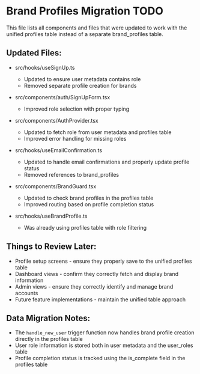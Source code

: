 
# Brand Profiles Migration TODO

This file lists all components and files that were updated to work with the unified profiles table instead of a separate brand_profiles table.

## Updated Files:
- src/hooks/useSignUp.ts
  - Updated to ensure user metadata contains role
  - Removed separate profile creation for brands

- src/components/auth/SignUpForm.tsx
  - Improved role selection with proper typing

- src/components/AuthProvider.tsx
  - Updated to fetch role from user metadata and profiles table
  - Improved error handling for missing roles

- src/hooks/useEmailConfirmation.ts
  - Updated to handle email confirmations and properly update profile status
  - Removed references to brand_profiles

- src/components/BrandGuard.tsx
  - Updated to check brand profiles in the profiles table
  - Improved routing based on profile completion status

- src/hooks/useBrandProfile.ts
  - Was already using profiles table with role filtering

## Things to Review Later:
- Profile setup screens - ensure they properly save to the unified profiles table
- Dashboard views - confirm they correctly fetch and display brand information
- Admin views - ensure they correctly identify and manage brand accounts
- Future feature implementations - maintain the unified table approach

## Data Migration Notes:
- The `handle_new_user` trigger function now handles brand profile creation directly in the profiles table
- User role information is stored both in user metadata and the user_roles table
- Profile completion status is tracked using the is_complete field in the profiles table
